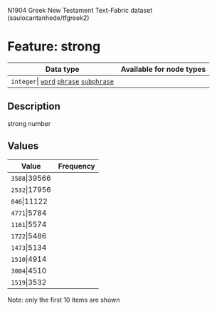 <p>N1904 Greek New Testament Text-Fabric dataset (saulocantanhede/tfgreek2)</p>

<h1>Feature: strong</h1>

<table>
<thead>
<tr>
  <th>Data type</th>
  <th>Available for node types</th>
</tr>
</thead>
<tbody>
<tr>
  <td><code>integer</code>| <A HREF="featurebynodetype.md#word"><code>word</code></A> <A HREF="featurebynodetype.md#phrase"><code>phrase</code></A> <A HREF="featurebynodetype.md#subphrase"><code>subphrase</code></A></td>
</tr>
</tbody>
</table>

<h2>Description</h2>

<p>strong number</p>

<h2>Values</h2>

<table>
<thead>
<tr>
  <th>Value</th>
  <th>Frequency</th>
</tr>
</thead>
<tbody>
<tr>
  <td><code>3588</code>|39566</td>
</tr>
<tr>
  <td><code>2532</code>|17956</td>
</tr>
<tr>
  <td><code>846</code>|11122</td>
</tr>
<tr>
  <td><code>4771</code>|5784</td>
</tr>
<tr>
  <td><code>1161</code>|5574</td>
</tr>
<tr>
  <td><code>1722</code>|5486</td>
</tr>
<tr>
  <td><code>1473</code>|5134</td>
</tr>
<tr>
  <td><code>1510</code>|4914</td>
</tr>
<tr>
  <td><code>3004</code>|4510</td>
</tr>
<tr>
  <td><code>1519</code>|3532</td>
</tr>
</tbody>
</table>

<p>Note: only the first 10 items are shown</p>
